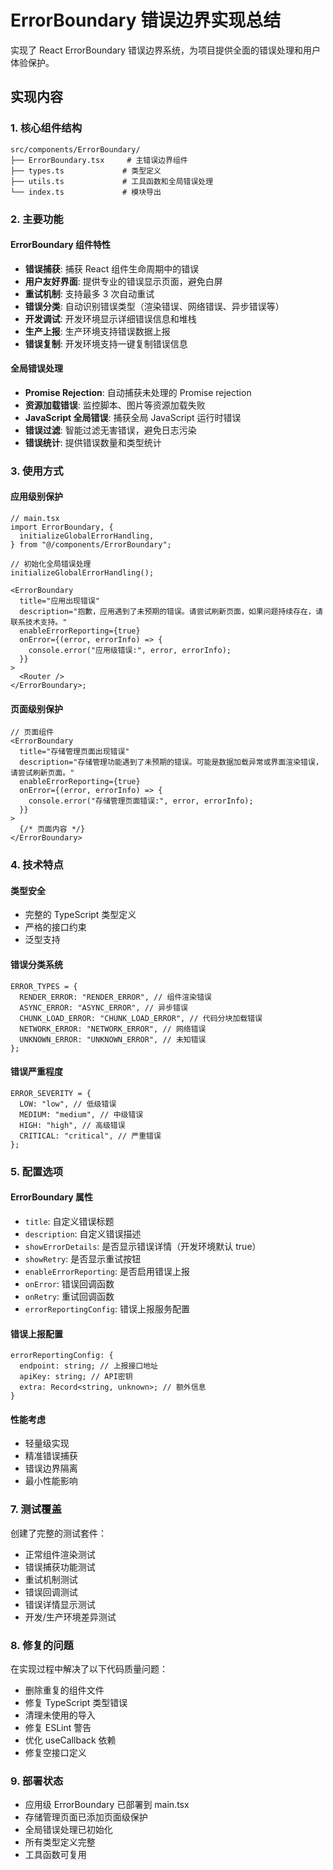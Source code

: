 # ErrorBoundary 错误边界实现总结

实现了 React ErrorBoundary 错误边界系统，为项目提供全面的错误处理和用户体验保护。

## 实现内容

### 1. 核心组件结构

```
src/components/ErrorBoundary/
├── ErrorBoundary.tsx     # 主错误边界组件
├── types.ts             # 类型定义
├── utils.ts             # 工具函数和全局错误处理
└── index.ts             # 模块导出
```

### 2. 主要功能

#### ErrorBoundary 组件特性

- **错误捕获**: 捕获 React 组件生命周期中的错误
- **用户友好界面**: 提供专业的错误显示页面，避免白屏
- **重试机制**: 支持最多 3 次自动重试
- **错误分类**: 自动识别错误类型（渲染错误、网络错误、异步错误等）
- **开发调试**: 开发环境显示详细错误信息和堆栈
- **生产上报**: 生产环境支持错误数据上报
- **错误复制**: 开发环境支持一键复制错误信息

#### 全局错误处理

- **Promise Rejection**: 自动捕获未处理的 Promise rejection
- **资源加载错误**: 监控脚本、图片等资源加载失败
- **JavaScript 全局错误**: 捕获全局 JavaScript 运行时错误
- **错误过滤**: 智能过滤无害错误，避免日志污染
- **错误统计**: 提供错误数量和类型统计

### 3. 使用方式

#### 应用级别保护

```tsx
// main.tsx
import ErrorBoundary, {
  initializeGlobalErrorHandling,
} from "@/components/ErrorBoundary";

// 初始化全局错误处理
initializeGlobalErrorHandling();

<ErrorBoundary
  title="应用出现错误"
  description="抱歉，应用遇到了未预期的错误。请尝试刷新页面，如果问题持续存在，请联系技术支持。"
  enableErrorReporting={true}
  onError={(error, errorInfo) => {
    console.error("应用级错误:", error, errorInfo);
  }}
>
  <Router />
</ErrorBoundary>;
```

#### 页面级别保护

```tsx
// 页面组件
<ErrorBoundary
  title="存储管理页面出现错误"
  description="存储管理功能遇到了未预期的错误。可能是数据加载异常或界面渲染错误，请尝试刷新页面。"
  enableErrorReporting={true}
  onError={(error, errorInfo) => {
    console.error("存储管理页面错误:", error, errorInfo);
  }}
>
  {/* 页面内容 */}
</ErrorBoundary>
```

### 4. 技术特点

#### 类型安全

- 完整的 TypeScript 类型定义
- 严格的接口约束
- 泛型支持

#### 错误分类系统

```tsx
ERROR_TYPES = {
  RENDER_ERROR: "RENDER_ERROR", // 组件渲染错误
  ASYNC_ERROR: "ASYNC_ERROR", // 异步错误
  CHUNK_LOAD_ERROR: "CHUNK_LOAD_ERROR", // 代码分块加载错误
  NETWORK_ERROR: "NETWORK_ERROR", // 网络错误
  UNKNOWN_ERROR: "UNKNOWN_ERROR", // 未知错误
};
```

#### 错误严重程度

```tsx
ERROR_SEVERITY = {
  LOW: "low", // 低级错误
  MEDIUM: "medium", // 中级错误
  HIGH: "high", // 高级错误
  CRITICAL: "critical", // 严重错误
};
```

### 5. 配置选项

#### ErrorBoundary 属性

- `title`: 自定义错误标题
- `description`: 自定义错误描述
- `showErrorDetails`: 是否显示错误详情（开发环境默认 true）
- `showRetry`: 是否显示重试按钮
- `enableErrorReporting`: 是否启用错误上报
- `onError`: 错误回调函数
- `onRetry`: 重试回调函数
- `errorReportingConfig`: 错误上报服务配置

#### 错误上报配置

```tsx
errorReportingConfig: {
  endpoint: string; // 上报接口地址
  apiKey: string; // API密钥
  extra: Record<string, unknown>; // 额外信息
}
```

#### 性能考虑

- 轻量级实现
- 精准错误捕获
- 错误边界隔离
- 最小性能影响

### 7. 测试覆盖

创建了完整的测试套件：

- 正常组件渲染测试
- 错误捕获功能测试
- 重试机制测试
- 错误回调测试
- 错误详情显示测试
- 开发/生产环境差异测试

### 8. 修复的问题

在实现过程中解决了以下代码质量问题：

- 删除重复的组件文件
- 修复 TypeScript 类型错误
- 清理未使用的导入
- 修复 ESLint 警告
- 优化 useCallback 依赖
- 修复空接口定义

### 9. 部署状态

- 应用级 ErrorBoundary 已部署到 main.tsx
- 存储管理页面已添加页面级保护
- 全局错误处理已初始化
- 所有类型定义完整
- 工具函数可复用
